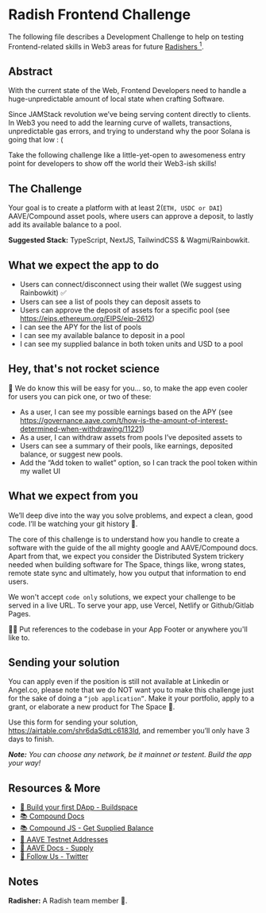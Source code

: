 # Radish Frontend Challenge

The following file describes a Development Challenge to help on testing Frontend-related skills in Web3 areas for future [Radishers <sup>1</sup>](https://github.com/rabani-to/challenge-frontend#notes).

## Abstract

With the current state of the Web, Frontend Developers need to handle a huge-unpredictable amount of local state when crafting Software.

Since JAMStack revolution we’ve being serving content directly to clients. In Web3 you need to add the learning curve of wallets, transactions, unpredictable gas errors, and trying to understand why the poor Solana is going that low : (

Take the following challenge like a little-yet-open to awesomeness entry point for developers to show off the world their Web3-ish skills!

## The Challenge

Your goal is to create a platform with at least 2(`ETH, USDC or DAI`) AAVE/Compound asset pools, where users can approve a deposit, to lastly add its available balance to a pool.

**Suggested Stack:** TypeScript, NextJS, TailwindCSS & Wagmi/Rainbowkit.

## What we expect the app to do

- Users can connect/disconnect using their wallet (We suggest using Rainbowkit) ✅
- Users can see a list of pools they can deposit assets to
- Users can approve the deposit of assets for a specific pool (see https://eips.ethereum.org/EIPS/eip-2612)
- I can see the APY for the list of pools
- I can see my available balance to deposit in a pool
- I can see my supplied balance in both token units and USD to a pool

## Hey, that's not rocket science

🧐 We do know this will be easy for you… so, to make the app even cooler for users you can pick one, or two of these:

- As a user, I can see my possible earnings based on the APY (see https://governance.aave.com/t/how-is-the-amount-of-interest-determined-when-withdrawing/11221)
- As a user, I can withdraw assets from pools I’ve deposited assets to
- Users can see a summary of their pools, like earnings, deposited balance, or suggest new pools.
- Add the “Add token to wallet” option, so I can track the pool token within my wallet UI

## What we expect from you

We’ll deep dive into the way you solve problems, and expect a clean, good code. I’ll be watching your git history 👀.

The core of this challenge is to understand how you handle to create a software with the guide of the all mighty google and AAVE/Compound docs. Apart from that, we expect you consider the Distributed System trickery needed when building software for The Space, things like, wrong states, remote state sync and ultimately, how you output that information to end users.

We won't accept `code only` solutions, we expect your challenge to be served in a live URL. To serve your app, use Vercel, Netlify or Github/Gitlab Pages.

👩‍🚀 Put references to the codebase in your App Footer or anywhere you'll like to.


## Sending your solution

You can apply even if the position is still not available at Linkedin or Angel.co, please note that we do NOT want you to make this challenge just for the sake of doing a `“job application”`. Make it your portfolio, apply to a grant, or elaborate a new product for The Space 🥰.

Use this form for sending your solution, https://airtable.com/shr6daSdtLc6183ld, and remember you’ll only have 3 days to finish.

***Note:** You can choose any network, be it mainnet or testent. Build the app your way!*

## Resources & More

- [🌟 Build your first DApp - Buildspace](https://buildspace.so/builds/solidity)
- [📚 Compound Docs](https://docs.compound.finance)
- [📚 Compound JS - Get Supplied Balance](https://docs.compound.finance/helper-functions/#supplied-base-balance)
- [👻 AAVE Testnet Addresses](https://docs.aave.com/developers/deployed-contracts/v3-testnet-addresses)
- [👻 AAVE Docs - Supply](https://docs.aave.com/developers/core-contracts/pool#supply)
- [🤗 Follow Us - Twitter](https://twitter.com/radish_la)


## Notes

**Radisher:** A Radish team member 🤘.
